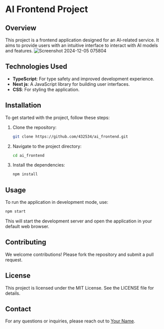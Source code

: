 # AI Frontend Project

## Overview
This project is a frontend application designed for an AI-related service. It aims to provide users with an intuitive interface to interact with AI models and features.
![Screenshot 2024-12-05 075804](https://github.com/user-attachments/assets/0afd848b-fded-42c9-9f30-768503d12991)


## Technologies Used
- **TypeScript**: For type safety and improved development experience.
- **Next js**: A JavaScript library for building user interfaces.
- **CSS**: For styling the application.

## Installation
To get started with the project, follow these steps:

1. Clone the repository:
   ```bash
   git clone https://github.com/432534/ai_frontend.git
   ```
2. Navigate to the project directory:
   ```bash
   cd ai_frontend
   ```
3. Install the dependencies:
   ```bash
   npm install
   ```

## Usage
To run the application in development mode, use:
```bash
npm start
```
This will start the development server and open the application in your default web browser.

## Contributing
We welcome contributions! Please fork the repository and submit a pull request.

## License
This project is licensed under the MIT License. See the LICENSE file for details.

## Contact
For any questions or inquiries, please reach out to [Your Name](mailto:your-email@example.com).
